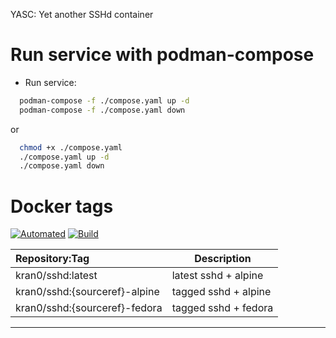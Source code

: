 YASC: Yet another SSHd container

# Run service with podman-compose

- Run service:

```bash
  podman-compose -f ./compose.yaml up -d
  podman-compose -f ./compose.yaml down
```

or

```bash
  chmod +x ./compose.yaml
  ./compose.yaml up -d
  ./compose.yaml down
```

# Docker tags

[![Automated][badge_docker_automated]][link_docker_tags]
[![Build][badge_docker_build]][link_docker_builds]

| Repository:Tag | Description |
|:--|---|
| kran0/sshd:latest     | latest sshd + alpine |
| kran0/sshd:{sourceref}-alpine      | tagged sshd + alpine |
| kran0/sshd:{sourceref}-fedora      | tagged sshd + fedora |

---
[badge_docker_automated]:https://img.shields.io/docker/automated/kran0/sshd?style=for-the-badge&cacheSeconds=3600
[badge_docker_build]:https://img.shields.io/docker/build/kran0/sshd?style=for-the-badge&cacheSeconds=3600
[link_docker_tags]:https://hub.docker.com/r/kran0/sshd/tags?page=1&ordering=last_updated
[link_docker_builds]:https://hub.docker.com/r/kran0/sshd/builds
